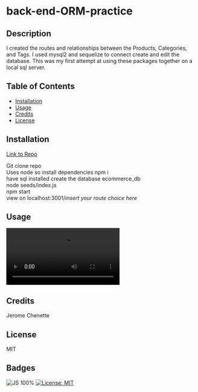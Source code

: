 # back-end-ORM-practice

## Description
I created the routes and relationships between the Products, Categories, and Tags. I used mysql2 and sequelize to connect create and edit the database. This was my first attempt at using these packages together on a local sql server.

## Table of Contents

* [Installation](#installation)
* [Usage](#usage)
* [Credits](#credits)
* [License](#license)

## Installation
[Link to Repo](https://github.com/digggggg/back-end-ORM-practice.git)

Git clone repo <br>
Uses node so install dependencies npm i <br>
have sql installed create the database ecommerce_db <br>
node seeds/index.js <br>
npm start <br>
view on localhost:3001/*insert your route choice here* 

## Usage 
![Video of the application](ecommerceGETREQ.mp4)

## Credits

Jerome Chenette

## License
MIT

## Badges
![JS 100%](https://img.shields.io/badge/JS-100%25-yellow)
[![License: MIT](https://img.shields.io/badge/License-MIT-yellow.svg)](https://opensource.org/licenses/MIT)
